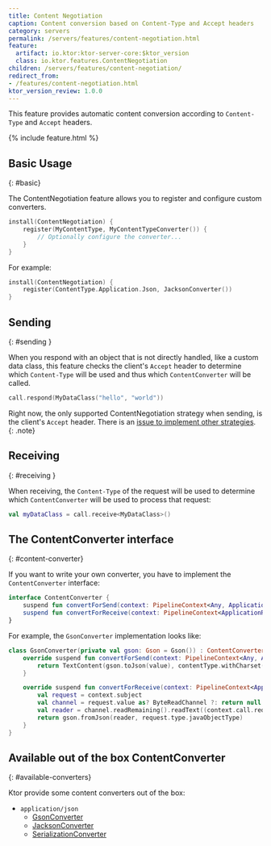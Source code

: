 ```yaml
---
title: Content Negotiation
caption: Content conversion based on Content-Type and Accept headers
category: servers
permalink: /servers/features/content-negotiation.html
feature:
  artifact: io.ktor:ktor-server-core:$ktor_version
  class: io.ktor.features.ContentNegotiation
children: /servers/features/content-negotiation/
redirect_from:
- /features/content-negotiation.html
ktor_version_review: 1.0.0
---
```


This feature provides automatic content conversion according to `Content-Type` and `Accept` headers.

{% include feature.html %}

## Basic Usage
{: #basic}

The ContentNegotiation feature allows you to register and configure custom converters.

```kotlin
install(ContentNegotiation) {
    register(MyContentType, MyContentTypeConverter()) {
        // Optionally configure the converter...
    }
}
```

For example:

```kotlin
install(ContentNegotiation) {
    register(ContentType.Application.Json, JacksonConverter())
}
```

## Sending
{: #sending }

When you respond with an object that is not directly handled, like a custom data class,
this feature checks the client's `Accept` header to determine which `Content-Type` will be 
used and thus which `ContentConverter` will be called.

```kotlin
call.respond(MyDataClass("hello", "world"))
```

Right now, the only supported ContentNegotiation strategy when sending, is the
client's `Accept` header. There is an [issue to implement other strategies](https://github.com/ktorio/ktor/issues/357).
{: .note} 

## Receiving
{: #receiving }

When receiving, the `Content-Type` of the request will be used to determine
which `ContentConverter` will be used to process that request:

```kotlin
val myDataClass = call.receive<MyDataClass>()
```

## The ContentConverter interface
{: #content-converter}

If you want to write your own converter, you have to implement the `ContentConverter` interface:

```kotlin
interface ContentConverter {
    suspend fun convertForSend(context: PipelineContext<Any, ApplicationCall>, contentType: ContentType, value: Any): Any?
    suspend fun convertForReceive(context: PipelineContext<ApplicationReceiveRequest, ApplicationCall>): Any?
}
```

For example, the `GsonConverter` implementation looks like:

```kotlin
class GsonConverter(private val gson: Gson = Gson()) : ContentConverter {
    override suspend fun convertForSend(context: PipelineContext<Any, ApplicationCall>, contentType: ContentType, value: Any): Any? {
        return TextContent(gson.toJson(value), contentType.withCharset(context.call.suitableCharset()))
    }

    override suspend fun convertForReceive(context: PipelineContext<ApplicationReceiveRequest, ApplicationCall>): Any? {
        val request = context.subject
        val channel = request.value as? ByteReadChannel ?: return null
        val reader = channel.readRemaining().readText((context.call.request.contentCharset() ?: Charsets.UTF_8).newDecoder()).reader()
        return gson.fromJson(reader, request.type.javaObjectType)
    }
}
```

## Available out of the box ContentConverter
{: #available-converters}

Ktor provide some content converters out of the box:

* `application/json`
    * [GsonConverter](/servers/features/content-negotiation/gson.html)
    * [JacksonConverter](/servers/features/content-negotiation/jackson.html)
    * [SerializationConverter](/servers/features/content-negotiation/serialization-converter.html)

